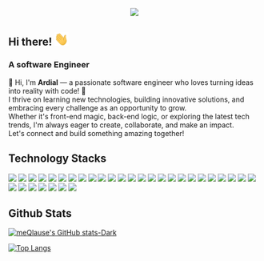 <p align="center">
<a href="https://spotify-github-profile.vercel.app/api/view.svg?uid=31ps3jmeh7qhiou7x3soarahez7y&redirect=true">
    <img src="https://spotify-github-profile.vercel.app/api/view.svg?uid=31ps3jmeh7qhiou7x3soarahez7y&cover_image=true&theme=default&show_offline=true&background_color=121212&interchange=true&bar_color=4e59b1&bar_color_cover=false"/>
</a>
</p>

<h2 align="start">
Hi there! <img src="https://raw.githubusercontent.com/ABSphreak/ABSphreak/master/gifs/Hi.gif" width="28px">
</h2>

<h3 align="start">
A software Engineer
 </h3>

<p align="start">
  👋 Hi, I'm <b>Ardial</b> — a passionate software engineer who loves turning ideas into reality with code! 🚀<br/>
  I thrive on learning new technologies, building innovative solutions, and embracing every challenge as an opportunity to grow.<br/>
  Whether it's front-end magic, back-end logic, or exploring the latest tech trends, I'm always eager to create, collaborate, and make an impact.<br/>
  Let's connect and build something amazing together!
</p>

<h2 align="start">Technology Stacks</h2>
<p align="start">
<img src="https://img.shields.io/badge/react-%2320232a.svg?style=for-the-badge&logo=react&logoColor=%2361DAFB"/>
<img src="https://img.shields.io/badge/react_native-%2320232a.svg?style=for-the-badge&logo=react&logoColor=%2361DAFB"/>
<img src="https://img.shields.io/badge/Next-black?style=for-the-badge&logo=next.js&logoColor=white"/>
<img src="https://img.shields.io/badge/node.js-6DA55F?style=for-the-badge&logo=node.js&logoColor=white"/>
<img src="https://img.shields.io/badge/express.js-%23404d59.svg?style=for-the-badge&logo=express&logoColor=%2361DAFB"/>
<img src="https://img.shields.io/badge/laravel-%23FF2D20.svg?style=for-the-badge&logo=laravel&logoColor=white"/>
<img src="https://img.shields.io/badge/nestjs-%23E0234E.svg?style=for-the-badge&logo=nestjs&logoColor=white"/>
<img src="https://img.shields.io/badge/-jest-%23C21325?style=for-the-badge&logo=jest&logoColor=white"/>
<img src="https://img.shields.io/badge/-jest-%23C21325?style=for-the-badge&logo=jest&logoColor=white"/>
<img src="https://img.shields.io/badge/-TestingLibrary-%23E33332?style=for-the-badge&logo=testing-library&logoColor=white"/>
<img src="https://img.shields.io/badge/git-%23F05033.svg?style=for-the-badge&logo=git&logoColor=white"/>
<img src="https://img.shields.io/badge/nginx-%23009639.svg?style=for-the-badge&logo=nginx&logoColor=white"/>
<img src="https://img.shields.io/badge/ESLint-4B3263?style=for-the-badge&logo=eslint&logoColor=white"/>
<img src="https://img.shields.io/badge/Prisma-3982CE?style=for-the-badge&logo=Prisma&logoColor=white"/>
<img src="https://img.shields.io/badge/redux-%23593d88.svg?style=for-the-badge&logo=redux&logoColor=white"/>
<img src="https://img.shields.io/badge/javascript-%23323330.svg?style=for-the-badge&logo=javascript&logoColor=%23F7DF1E"/>
<img src="https://img.shields.io/badge/typescript-%23007ACC.svg?style=for-the-badge&logo=typescript&logoColor=white"/>
<img src="https://img.shields.io/badge/php-%23777BB4.svg?style=for-the-badge&logo=php&logoColor=white"/>
<img src="https://img.shields.io/badge/go-%2300ADD8.svg?style=for-the-badge&logo=go&logoColor=white"/>
<img src="https://img.shields.io/badge/apache-%23D42029.svg?style=for-the-badge&logo=apache&logoColor=white"/>
<img src="https://img.shields.io/badge/c%23-%23239120.svg?style=for-the-badge&logo=c-sharp&logoColor=white"/>
<img src="https://img.shields.io/badge/linux-%23FCC624.svg?style=for-the-badge&logo=linux&logoColor=black"/>
<img src="https://img.shields.io/badge/debian-%23A81D33.svg?style=for-the-badge&logo=debian&logoColor=white"/>
<img src="https://img.shields.io/badge/ubuntu-%23E95420.svg?style=for-the-badge&logo=ubuntu&logoColor=white"/>
<img src="https://img.shields.io/badge/kali-%23000000.svg?style=for-the-badge&logo=kali-linux&logoColor=white"/>
<img src="https://img.shields.io/badge/html5-%23E34F26.svg?style=for-the-badge&logo=html5&logoColor=white"/>
<img src="https://img.shields.io/badge/css3-%231572B6.svg?style=for-the-badge&logo=css3&logoColor=white"/>
<img src="https://img.shields.io/badge/tailwindcss-%2338B2AC.svg?style=for-the-badge&logo=tailwind-css&logoColor=white"/>
<img src="https://img.shields.io/badge/bootstrap-%237952B3.svg?style=for-the-badge&logo=bootstrap&logoColor=white"/>
<img src="https://img.shields.io/badge/rust-%23000000.svg?style=for-the-badge&logo=rust&logoColor=white"/>
<img src="https://img.shields.io/badge/solidity-%23363636.svg?style=for-the-badge&logo=solidity&logoColor=white"/>
<img src="https://img.shields.io/badge/web3-%23F16822.svg?style=for-the-badge&logo=web3-dot-js&logoColor=white"/>
</p>

<h2 align="start">
Github Stats
</h2>

[![meQlause's GitHub stats-Dark](https://github-readme-stats.vercel.app/api?username=meQlause&show_icons=true&theme=dark#gh-dark-mode-only)](https://github.com/meQlause)

[![Top Langs](https://github-readme-stats.vercel.app/api/top-langs/?username=meQlause&show_icons=true&theme=dark#gh-dark-mode-only)](https://github.com/meQlause)
